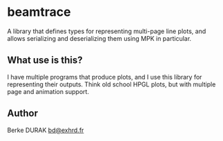 # beamtrace

A library that defines types for representing multi-page line plots,
and allows serializing and deserializing them using MPK in particular.

## What use is this?

I have multiple programs that produce plots, and I use this library
for representing their outputs.  Think old school HPGL plots, but
with multiple page and animation support.

## Author

Berke DURAK <bd@exhrd.fr>
